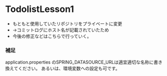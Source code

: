 # TodolistLesson1

* もともと使用していたリポジトリをプライベートに変更
* ->コミットログにホスト名が記載されていたため
* 今後の修正などはこちらで行っていく。


### 補足
application.properties のSPRING_DATASOURCE_URLは適宜適切な名称に書き換えてください。
あるいは、環境変数への設定も可です。
